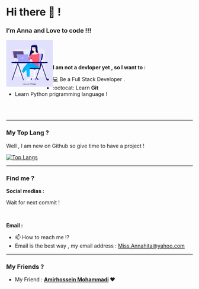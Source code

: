<h1>Hi there 👋 !</h1>
<h3>I’m Anna and Love to code !!!</h3>

<img align="left" src="https://github.com/Annahita2004/Annahita2004/blob/main/Dev.jpg" width="25%"/>

<br>
<br>
<br>

<p><b>I am not a devloper yet , so I want to :</b></p>

- 💻 Be a Full Stack Developer .
- :octocat: Learn **Git**
- Learn Python prigramming language !

<br>
<br>

<hr>

### My Top Lang ?

<p>Well , I am new on Github so give time to have a project !</p>

[![Top Langs](https://github-readme-stats.vercel.app/api/top-langs/?username=Annahita2004&layout=compact)](https://github.com/Annahita2004)

<hr>

### Find me ?
<p><b>Social medias :</b></p>

<p>Wait for next commit !</p>

<br>

<p><b>Email :</b></p>

- 📫 How to reach me !?
- Email is the best way , my email address : Miss.Annahita@yahoo.com

<hr>

### My Friends ?
<ul>
    <li>My Friend : <b><a href="https://github.com/BlackIQ">Amirhossein Mohammadi</a> &hearts;</b></li>
</ul>